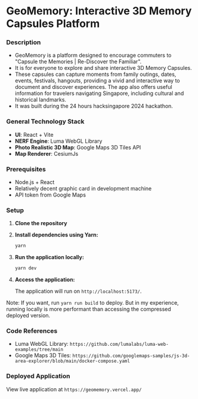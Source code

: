 # GeoMemory: Interactive 3D Memory Capsules Platform

### Description

- GeoMemory is a platform designed to encourage commuters to "Capsule the Memories | Re-Discover the Familiar".
- It is for everyone to explore and share interactive 3D Memory Capsules. 
- These capsules can capture moments from family outings, dates, events, festivals, hangouts, providing a vivid and interactive way to document and discover experiences. The app also offers useful information for travelers navigating Singapore, including cultural and historical landmarks.
- It was built during the 24 hours hacksingapore 2024 hackathon.

### General Technology Stack

- **UI**: React + Vite
- **NERF Engine**: Luma WebGL Library
- **Photo Realistic 3D Map**: Google Maps 3D Tiles API
- **Map Renderer**: CesiumJs


### Prerequisites

- Node.js + React
- Relatively decent graphic card in development machine
- API token from Google Maps

### Setup

1. **Clone the repository**
2. **Install dependencies using Yarn:**

    ```sh
    yarn
    ```

3. **Run the application locally:**

    ```sh
    yarn dev
    ```

4. **Access the application:**

    The application will run on `http://localhost:5173/`.

Note: If you want, run `yarn run build` to deploy. But in my experience, running locally is more performant than accessing the compressed deployed version.

### Code References

- Luma WebGL Library: `https://github.com/lumalabs/luma-web-examples/tree/main`  
- Google Maps 3D Tiles: `https://github.com/googlemaps-samples/js-3d-area-explorer/blob/main/docker-compose.yaml`


### Deployed Application

View live application at `https://geomemory.vercel.app/`

